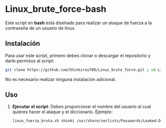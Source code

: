 # Linux_brute_force-bash

Este script en **bash** está diseñado para realizar un ataque de fuerza a la contraseña de un usuario de linux.

## Instalación

Para usar este script, primero debes clonar o descargar el repositorio y darle permisos al script:

```bash
git clone https://github.com/Shinkirou789/Linux_brute_force.git ; cd Linux_brute_force ; chmod 0700 linux_fuerza_bruta.sh
```

No es necesario realizar ninguna instalación adicional.

## Uso

1. **Ejecutar el script**: Debes proporcionar el nombre del usuario al cual quieres hacer el ataque y el diccionario.
   Ejemplo:

   ```bash
   linux_fuerza_bruta.sh shinki /usr/share/seclists/Passwords/Leaked-Databases/rockyou.txt
   ```
